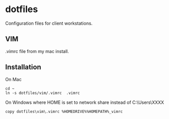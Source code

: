 dotfiles
========

Configuration files for client workstations.


VIM
---

.vimrc file from my mac install.




Installation 
------------

On Mac

    cd ~
    ln -s dotfiles/vim/.vimrc  .vimrc


On Windows where HOME is set to network share instead of C:\Users\XXXX

    copy dotfiles\vim\.vimrc %HOMEDRIVE%%HOMEPATH%_vimrc


